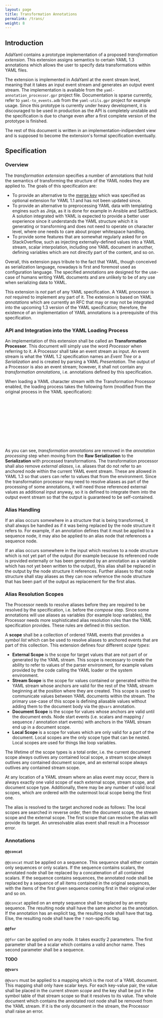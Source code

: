 ```yaml
---
layout: page
title: Transformation Annotations
permalink: /trans/
weight: 8
---
```


## Introduction

AdaYaml contains a prototype implementation of a proposed
*transformation extension*. This extension assigns semantics to certain
YAML 1.3 annotations which allows the user to specify data transformations
within YAML files.

The extension is implemented in AdaYaml at the event stream level, meaning
that it takes an input event stream and generates an output event stream.
The implementation is available from the `yaml-annotation_processor.gpr`
project file. Documentation is sparse currently, refer to `yaml-to_events.adb`
from the `yaml-utils.gpr` project for example usage. Since this prototype is
currently under heavy development, it is discouraged to be used in production
as the API is completely unstable and the specification is due to change even
after a first complete version of the prototype is finished.

The rest of this document is written in an implementation-indipendent view and
is supposed to become the extension's formal specification eventually.

## Specification

### Overview

The *transformation extension* specifies a number of annotations that hold
the semantics of transforming the structure of the YAML nodes they are applied
to. The goals of this specification are:

 * To provide an alternative to the [merge key][1] which was specified as
   optional extension for YAML 1.1 and has not been updated since.
 * To provide an alternative to preprocessing YAML data with templating
   engines such as Jinja, as it is done for example in Ansible and SaltStack.
   A solution integrated with YAML is expected to provide a better user
   experience since it understands the YAML structure which it is generating
   or transforming and does not need to operate on character level, where
   one needs to care about proper whitespace handling. 
 * To provide some features that are somewhat regularly asked for on
   StackOverflow, such as injecting externally-defined values into a YAML
   stream, scalar interpolation, including one YAML document in another,
   defining variables which are not directly part of the content, and so on.

Overall, this extension pays tribute to the fact that YAML, though conceived
as serialization language, nowadays is first and foremost used as configuration
language. The specified annotations are designed for the use-case of humans
writing YAML documents and are unlikely to be of any use when serializing data
to YAML.

This extension is *not* part of any YAML specification. A YAML processor is
*not* required to implement any part of it. The extension is based on YAML
*annotations* which are currently an RFC that may or may not be integrated into
the upcoming 1.3 version of the YAML specification; therefore, the existence
of an implementation of YAML annotations is a prerequisite of this
specification.

### API and Integration into the YAML Loading Process

An implementation of this extension shall be called an
**Transformation Processor**. This document will simply use the word
*Processor* when referring to it. A Processor shall take an event stream as
input. An event stream is what the YAML 1.2 specification names an *Event Tree*
or a *Serialization* and is created by parsing a YAML *Presentation*. The
output of a Processor is also an event stream; however, it shall not contain
any *transformation annotations*, i.e. annotations defined by this
specification.

When loading a YAML character stream with the Transformation Processor enabled,
the loading process takes the following form (modified from the original
process in the YAML specification):

<svg width="750" height="220">
  <use xlink:href="/img/annotation-loading.svg#diagram"></use>
</svg>

As you can see, *transformation annotations* are removed in the
*annotation processing* step when moving from the **Raw Serialization** to the
**Serialization** with processed transformations. The transformation processor
shall also remove *external aliases*, i.e. aliases that do not refer to an
anchored node within the current YAML event stream. These are allowed in
YAML 1.3 so that users can refer to values that from the environment. Since
the transformation processor may need to resolve aliases as part of the
processing of some annotations, it will need those referenced external values
as additional input anyway, so it is defined to integrate them into the output
event stream so that the output is guaranteed to be self-contained.

### Alias Handling

If an alias occurs somewhere in a structure that is being transformed, it shall
always be handled as if it was being replaced by the node structure it refers
to. For example, if an annotation defines that it must be applied to a sequence
node, it may also be applied to an alias node that references a sequence node.

If an alias occurs somewhere in the input which resolves to a node structure
which is not yet part of the output (for example because its referenced node
is provided externally or has been generated by an annotation as a variable
which has not yet been written to the output), this alias shall be replaced in
the output by the node structure it references. Further aliases to that node
structure shall stay aliases as they can now reference the node structure that
has been part of the output as replacement for the first alias.

### Alias Resolution Scopes

The Processor needs to resolve aliases before they are required to be resolved
by the specification, i.e. before the *compose* step. Since some annotations
will use aliases as variables (for example loop variables), the Processor needs
more sophisticated alias resolution rules than the YAML specification provides.
These rules are defined in this section.

A **scope** shall be a collection of ordered YAML events that provides a
*symbol list* which can be used to resolve aliases to anchored events that are
part of this collection. This extension defines four different *scope types*:

 * **External Scope** is the scope for target values that are not part of or
   generated by the YAML stream. This scope is necessary to create the ability
   to refer to values of the parser environment, for example values provided by
   the code calling the YAML loader or the system environment.
 * **Stream Scope** is the scope for values contained or generated within the
   YAML stream whose anchors are valid for the rest of the YAML stream
   beginning at the position where they are created. This scope is used to
   communicate values between YAML documents within the stream. The primary
   use-case of this scope is defining aliasable values without adding them to
   the document body via the `@@vars` annotation.
 * **Document Scope** is the scope for values whose anchors are valid until the
   document ends. Node start events (i.e. scalars and mapping / sequence /
   annotation start events) with anchors in the YAML stream end up in a document
   scope.
 * **Local Scope** is a scope for values which are only valid for a part of the
   document. Local scopes are the only scope type that can be nested. Local
   scopes are used for things like loop variables.

The lifetime of the scope types is a total order, i.e. the current document
scope always outlives any contained local scope, a stream scope always outlives
any contained document scope, and an external scope always outlives any
contained stream scope.

At any location of a YAML stream where an alias event may occur, there is
always exactly one valid scope of each external scope, stream scope, and
document scope type. Additionally, there may be any number of valid local
scopes, which are ordered with the outermost local scope being the first one.

The alias is resolved to the target anchored node as follows: The local scopes
are searched in reverse order, then the document scope, the stream scope and
the external scope. The first scope that can resolve the alias will provide its
target. An unresolvable alias event shall result in a Processor error.

### Annotations

#### ``@@concat``

`@@concat` must be applied on a sequence. This sequence shall either contain
only sequences or only scalars. If the sequence contains scalars, the annotated
node shall be replaced by a concatenation of all contained scalars. If the
sequence contains sequences, the annotated node shall be replaced by a sequence
of all items contained in the original sequences, with the items of the first
given sequence coming first in their original order and so on.

``@@concat`` applied on an empty sequence shall be replaced by an empty
sequence. The resulting node shall have the same anchor as the annotation. If
the annotation has an explicit tag, the resulting node shall have that tag.
Else, the resulting node shall have the `?` non-specific tag.

#### ``@@for``

``@@for`` can be applied on any node. It takes exactly 2 parameters. The first
parameter shall be a scalar which contains a valid anchor name. Thes second
parameter shall be a sequence.

**TODO**

#### ``@@vars``

``@@vars`` must be applied to a mapping which is the root of a YAML document.
This mapping shall only have scalar keys. For each key-value pair, the value
shall be placed in the current *stream scope* and the key shall be put in the
symbol table of that stream scope so that it resolves to its value. The whole
document which contains the annotated root node shall be removed from the
YAML stream. If it is the only document in the stream, the Processor shall
raise an error.


 [1]: http://yaml.org/type/merge.html

